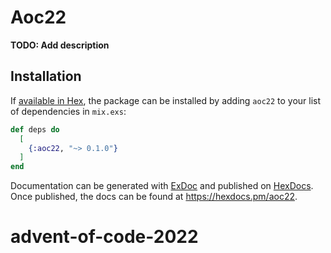 # Aoc22

**TODO: Add description**

## Installation

If [available in Hex](https://hex.pm/docs/publish), the package can be installed
by adding `aoc22` to your list of dependencies in `mix.exs`:

```elixir
def deps do
  [
    {:aoc22, "~> 0.1.0"}
  ]
end
```

Documentation can be generated with [ExDoc](https://github.com/elixir-lang/ex_doc)
and published on [HexDocs](https://hexdocs.pm). Once published, the docs can
be found at <https://hexdocs.pm/aoc22>.

# advent-of-code-2022
